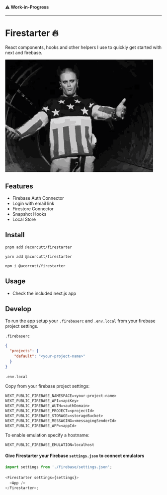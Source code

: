#### ⚠️ Work-in-Progress

---

# Firestarter 🔥

React components, hooks and other helpers I use to quickly get started with next and firebase.

![alt text](public/firestarter.gif)

## Features

- Firebase Auth Connector
- Login with email link
- Firestore Connector
- Snapshot Hooks
- Local Store

## Install

```
pnpm add @acorcutt/firestarter
```

```
yarn add @acorcutt/firestarter
```

```
npm i @acorcutt/firestarter
```

## Usage

- Check the included next.js app

## Develop

To run the app setup your `.firebaserc` and `.env.local` from your firebase project settings.

`.firebaserc`

```json
{
  "projects": {
    "default": "<your-project-name>"
  }
}
```

`.env.local`

Copy from your firebase project settings:

```env
NEXT_PUBLIC_FIREBASE_NAMESPACE=<your-project-name>
NEXT_PUBLIC_FIREBASE_API=<apiKey>
NEXT_PUBLIC_FIREBASE_AUTH=<authDomain>
NEXT_PUBLIC_FIREBASE_PROJECT=<projectId>
NEXT_PUBLIC_FIREBASE_STORAGE=<storageBucket>
NEXT_PUBLIC_FIREBASE_MESSAGING=<messagingSenderId>
NEXT_PUBLIC_FIREBASE_APP=<appId>
```

To enable emulation specify a hostname:

```
NEXT_PUBLIC_FIREBASE_EMULATION=localhost
```

#### Give Firestarter your Firebase `settings.json` to connect emulators

```js
import settings from './firebase/settings.json';

<Firestarter settings={settings}>
  <App />
</Firestarter>;
```
